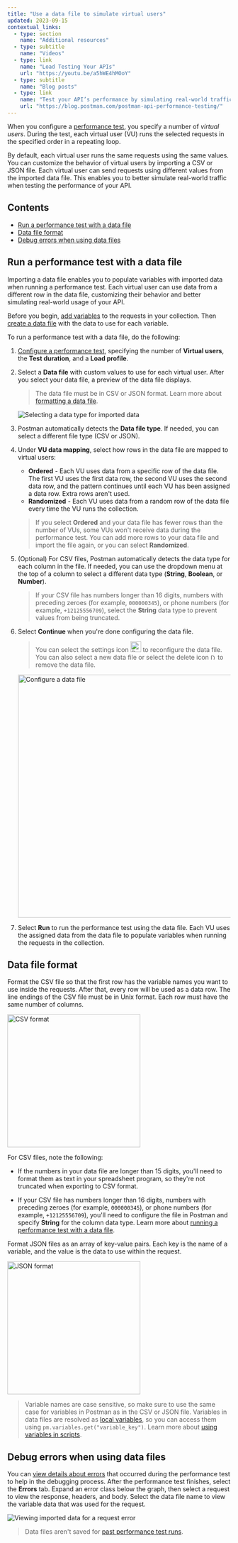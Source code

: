 ```yaml
---
title: "Use a data file to simulate virtual users"
updated: 2023-09-15
contextual_links:
  - type: section
    name: "Additional resources"
  - type: subtitle
    name: "Videos"
  - type: link
    name: "Load Testing Your APIs"
    url: "https://youtu.be/a5hWE4hMOoY"
  - type: subtitle
    name: "Blog posts"
  - type: link
    name: "Test your API’s performance by simulating real-world traffic with Postman"
    url: "https://blog.postman.com/postman-api-performance-testing/"
---
```


When you configure a [performance test](/docs/collections/performance-testing/testing-api-performance/), you specify a number of _virtual users_. During the test, each virtual user (VU) runs the selected requests in the specified order in a repeating loop.

By default, each virtual user runs the same requests using the same values. You can customize the behavior of virtual users by importing a CSV or JSON file. Each virtual user can send requests using different values from the imported data file. This enables you to better simulate real-world traffic when testing the performance of your API.

## Contents

* [Run a performance test with a data file](#run-a-performance-test-with-a-data-file)
* [Data file format](#data-file-format)
* [Debug errors when using data files](#debug-errors-when-using-data-files)

## Run a performance test with a data file

Importing a data file enables you to populate variables with imported data when running a performance test. Each virtual user can use data from a different row in the data file, customizing their behavior and better simulating real-world usage of your API.

Before you begin, [add variables](/docs/sending-requests/variables/) to the requests in your collection. Then [create a data file](#data-file-format) with the data to use for each variable.

To run a performance test with a data file, do the following:

1. [Configure a performance test](/docs/collections/performance-testing/testing-api-performance/#configure-a-performance-test), specifying the number of **Virtual users**, the **Test duration**, and a **Load profile**.

1. Select a **Data file** with custom values to use for each virtual user. After you select your data file, a preview of the data file displays.

    > The data file must be in CSV or JSON format. Learn more about [formatting a data file](#data-file-format).

    <img alt="Selecting a data type for imported data" src="https://assets.postman.com/postman-docs/v10/performance-test-select-data-type-v10-19a.jpg" />

1. Postman automatically detects the **Data file type**. If needed, you can select a different file type (CSV or JSON).
1. Under **VU data mapping**, select how rows in the data file are mapped to virtual users:

    * **Ordered** - Each VU uses data from a specific row of the data file. The first VU uses the first data row, the second VU uses the second data row, and the pattern continues until each VU has been assigned a data row. Extra rows aren't used.
    * **Randomized** - Each VU uses data from a random row of the data file every time the VU runs the collection.

    > If you select **Ordered** and your data file has fewer rows than the number of VUs, some VUs won't receive data during the performance test. You can add more rows to your data file and import the file again, or you can select **Randomized**.

1. (Optional) For CSV files, Postman automatically detects the data type for each column in the file. If needed, you can use the dropdown menu at the top of a column to select a different data type (**String**, **Boolean**, or **Number**).

    > If your CSV file has numbers longer than 16 digits, numbers with preceding zeroes (for example, `000000345`), or phone numbers (for example, `+12125556709`), select the **String** data type to prevent values from being truncated.

1. Select **Continue** when you're done configuring the data file.

    > You can select the settings icon <img alt="Data file settings icon" src="https://assets.postman.com/postman-docs/v10/icon-sliders-v10.jpg#icon" width="24px"> to reconfigure the data file. You can also select a new data file or select the delete icon <img alt="Delete icon" src="https://assets.postman.com/postman-docs/icon-delete-v9.jpg#icon" width="12px"> to remove the data file.

    <img alt="Configure a data file" src="https://assets.postman.com/postman-docs/v10/performance-test-configure-data-file-v10-19.jpg" width="548px" />

1. Select **Run** to run the performance test using the data file. Each VU uses the assigned data from the data file to populate variables when running the requests in the collection.

## Data file format

Format the CSV file so that the first row has the variable names you want to use inside the requests. After that, every row will be used as a data row. The line endings of the CSV file must be in Unix format. Each row must have the same number of columns.

<img alt="CSV format" src="https://assets.postman.com/postman-docs/v10/ramen-csv-screenshot.jpg" width="300px"/>

For CSV files, note the following:

* If the numbers in your data file are longer than 15 digits, you'll need to format them as text in your spreadsheet program, so they're not truncated when exporting to CSV format.

* If your CSV file has numbers longer than 16 digits, numbers with preceding zeroes (for example, `000000345`), or phone numbers (for example, `+12125556709`), you'll need to configure the file in Postman and specify **String** for the column data type. Learn more about [running a performance test with a data file](#run-a-performance-test-with-a-data-file).

Format JSON files as an array of key-value pairs. Each key is the name of a variable, and the value is the data to use within the request.

<img alt="JSON format" src="https://assets.postman.com/postman-docs/v10/ramen-json-screenshot.jpg" width="300px"/>

> Variable names are case sensitive, so make sure to use the same case for variables in Postman as in the CSV or JSON file. Variables in data files are resolved as [local variables](/docs/sending-requests/variables/#variable-scopes), so you can access them using `pm.variables.get("variable_key")`. Learn more about [using variables in scripts](/docs/sending-requests/variables/#using-variables-in-scripts).

## Debug errors when using data files

You can [view details about errors](/docs/collections/performance-testing/performance-test-errors/#debug-errors) that occurred during the performance test to help in the debugging process. After the performance test finishes, select the **Errors** tab. Expand an error class below the graph, then select a request to view the response, headers, and body. Select the data file name to view the variable data that was used for the request.

<img alt="Viewing imported data for a request error" src="https://assets.postman.com/postman-docs/v10/performance-test-data-file-debug-v10-19.jpg" />

> Data files aren't saved for [past performance test runs](/docs/collections/performance-testing/testing-api-performance/#view-past-performance-runs).
